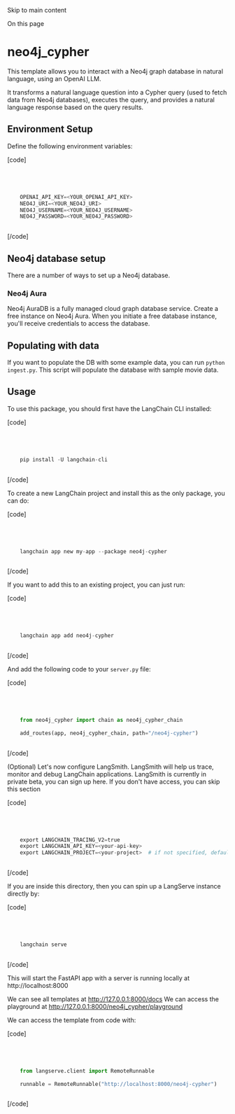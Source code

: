 

Skip to main content

On this page

# neo4j_cypher

This template allows you to interact with a Neo4j graph database in natural language, using an OpenAI LLM.

It transforms a natural language question into a Cypher query (used to fetch data from Neo4j databases), executes the query, and provides a natural language response based on the query results.

## Environment Setup​

Define the following environment variables:

[code]
```python




    OPENAI_API_KEY=<YOUR_OPENAI_API_KEY>  
    NEO4J_URI=<YOUR_NEO4J_URI>  
    NEO4J_USERNAME=<YOUR_NEO4J_USERNAME>  
    NEO4J_PASSWORD=<YOUR_NEO4J_PASSWORD>  
    


```
[/code]


## Neo4j database setup​

There are a number of ways to set up a Neo4j database.

### Neo4j Aura​

Neo4j AuraDB is a fully managed cloud graph database service. Create a free instance on Neo4j Aura. When you initiate a free database instance, you'll receive credentials to access the database.

## Populating with data​

If you want to populate the DB with some example data, you can run `python ingest.py`. This script will populate the database with sample movie data.

## Usage​

To use this package, you should first have the LangChain CLI installed:

[code]
```python




    pip install -U langchain-cli  
    


```
[/code]


To create a new LangChain project and install this as the only package, you can do:

[code]
```python




    langchain app new my-app --package neo4j-cypher  
    


```
[/code]


If you want to add this to an existing project, you can just run:

[code]
```python




    langchain app add neo4j-cypher  
    


```
[/code]


And add the following code to your `server.py` file:

[code]
```python




    from neo4j_cypher import chain as neo4j_cypher_chain  
      
    add_routes(app, neo4j_cypher_chain, path="/neo4j-cypher")  
    


```
[/code]


(Optional) Let's now configure LangSmith. LangSmith will help us trace, monitor and debug LangChain applications. LangSmith is currently in private beta, you can sign up here. If you don't have
access, you can skip this section

[code]
```python




    export LANGCHAIN_TRACING_V2=true  
    export LANGCHAIN_API_KEY=<your-api-key>  
    export LANGCHAIN_PROJECT=<your-project>  # if not specified, defaults to "default"  
    


```
[/code]


If you are inside this directory, then you can spin up a LangServe instance directly by:

[code]
```python




    langchain serve  
    


```
[/code]


This will start the FastAPI app with a server is running locally at http://localhost:8000

We can see all templates at http://127.0.0.1:8000/docs We can access the playground at http://127.0.0.1:8000/neo4j_cypher/playground

We can access the template from code with:

[code]
```python




    from langserve.client import RemoteRunnable  
      
    runnable = RemoteRunnable("http://localhost:8000/neo4j-cypher")  
    


```
[/code]


